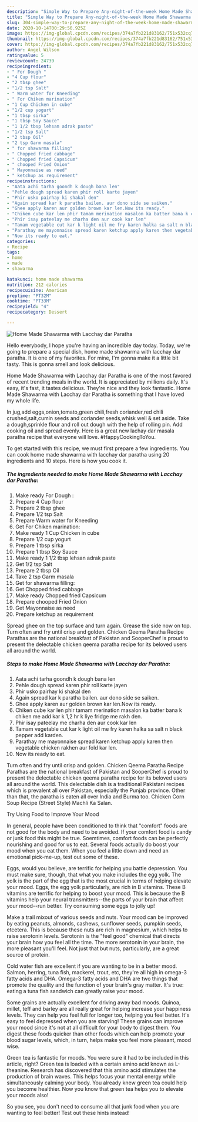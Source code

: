 ```yaml
---
description: "Simple Way to Prepare Any-night-of-the-week Home Made Shawarma with Lacchay dar Paratha"
title: "Simple Way to Prepare Any-night-of-the-week Home Made Shawarma with Lacchay dar Paratha"
slug: 304-simple-way-to-prepare-any-night-of-the-week-home-made-shawarma-with-lacchay-dar-paratha
date: 2020-10-14T00:29:50.925Z
image: https://img-global.cpcdn.com/recipes/374a7fb221d83162/751x532cq70/home-made-shawarma-with-lacchay-dar-paratha-recipe-main-photo.jpg
thumbnail: https://img-global.cpcdn.com/recipes/374a7fb221d83162/751x532cq70/home-made-shawarma-with-lacchay-dar-paratha-recipe-main-photo.jpg
cover: https://img-global.cpcdn.com/recipes/374a7fb221d83162/751x532cq70/home-made-shawarma-with-lacchay-dar-paratha-recipe-main-photo.jpg
author: Angel Wilson
ratingvalue: 5
reviewcount: 24739
recipeingredient:
- " For Dough "
- "4 Cup flour"
- "2 tbsp ghee"
- "1/2 tsp Salt"
- " Warm water for Kneeding"
- " For Chiken marination"
- "1 Cup Chicken in cube"
- "1/2 cup yogurt"
- "1 tbsp sirka"
- "1 tbsp Soy Sauce"
- "1 1/2 tbsp lehsan adrak paste"
- "1/2 tsp Salt"
- "2 tbsp Oil"
- "2 tsp Garm masala"
- " for shawarma filling"
- " Chopped fried cabbage"
- " Chopped fried Capsicum"
- " chooped Fried Onion"
- " Mayonnaise as need"
- " ketchup as requirement"
recipeinstructions:
- "Aata achi tarha goondh k dough bana len"
- "Pehle dough spread karen phir roll karte jayen"
- "Phir usko pairhay ki shakal den"
- "Again spread kar k paratha bailen. aur dono side se saiken."
- "Ghee apply karen aur golden brown kar len.Now its ready."
- "Chiken cube kar len phir tamam merination masalon ka batter bana k chiken me add kar k 1,2 hr k liye fridge me rakh den."
- "Phir isay pateelay me charha den aur cook kar len"
- "Tamam vegetable cut kar k light oil me fry karen halka sa salt n black pepper add karden."
- "Parathay me mayonnaise spread karen ketchup apply karen then vegetable chicken rakhen aur fold kar len."
- "Now its ready to eat."
categories:
- Recipe
tags:
- home
- made
- shawarma

katakunci: home made shawarma 
nutrition: 212 calories
recipecuisine: American
preptime: "PT32M"
cooktime: "PT33M"
recipeyield: "4"
recipecategory: Dessert

---
```



![Home Made Shawarma with Lacchay dar Paratha](https://img-global.cpcdn.com/recipes/374a7fb221d83162/751x532cq70/home-made-shawarma-with-lacchay-dar-paratha-recipe-main-photo.jpg)

Hello everybody, I hope you're having an incredible day today. Today, we're going to prepare a special dish, home made shawarma with lacchay dar paratha. It is one of my favorites. For mine, I'm gonna make it a little bit tasty. This is gonna smell and look delicious.

Home Made Shawarma with Lacchay dar Paratha is one of the most favored of recent trending meals in the world. It is appreciated by millions daily. It's easy, it's fast, it tastes delicious. They're nice and they look fantastic. Home Made Shawarma with Lacchay dar Paratha is something that I have loved my whole life.

In jug,add eggs,onion,tomato,green chili,fresh coriander,red chili crushed,salt,cumin seeds and coriander seeds,whisk well &amp; set aside. Take a dough,sprinkle flour and roll out dough with the help of rolling pin. Add cooking oil and spread evenly. Here is a great new lachay dar masala paratha recipe that everyone will love. #HappyCookingToYou.


To get started with this recipe, we must first prepare a few ingredients. You can cook home made shawarma with lacchay dar paratha using 20 ingredients and 10 steps. Here is how you cook it.

<!--inarticleads1-->

##### The ingredients needed to make Home Made Shawarma with Lacchay dar Paratha:

1. Make ready  For Dough :
1. Prepare 4 Cup flour
1. Prepare 2 tbsp ghee
1. Prepare 1/2 tsp Salt
1. Prepare  Warm water for Kneeding
1. Get  For Chiken marination:
1. Make ready 1 Cup Chicken in cube
1. Prepare 1/2 cup yogurt
1. Prepare 1 tbsp sirka
1. Prepare 1 tbsp Soy Sauce
1. Make ready 1 1/2 tbsp lehsan adrak paste
1. Get 1/2 tsp Salt
1. Prepare 2 tbsp Oil
1. Take 2 tsp Garm masala
1. Get  for shawarma filling:
1. Get  Chopped fried cabbage
1. Make ready  Chopped fried Capsicum
1. Prepare  chooped Fried Onion
1. Get  Mayonnaise as need
1. Prepare  ketchup as requirement


Spread ghee on the top surface and turn again. Grease the side now on top. Turn often and fry until crisp and golden. Chicken Qeema Paratha Recipe Parathas are the national breakfast of Pakistan and SooperChef is proud to present the delectable chicken qeema paratha recipe for its beloved users all around the world. 

<!--inarticleads2-->

##### Steps to make Home Made Shawarma with Lacchay dar Paratha:

1. Aata achi tarha goondh k dough bana len
1. Pehle dough spread karen phir roll karte jayen
1. Phir usko pairhay ki shakal den
1. Again spread kar k paratha bailen. aur dono side se saiken.
1. Ghee apply karen aur golden brown kar len.Now its ready.
1. Chiken cube kar len phir tamam merination masalon ka batter bana k chiken me add kar k 1,2 hr k liye fridge me rakh den.
1. Phir isay pateelay me charha den aur cook kar len
1. Tamam vegetable cut kar k light oil me fry karen halka sa salt n black pepper add karden.
1. Parathay me mayonnaise spread karen ketchup apply karen then vegetable chicken rakhen aur fold kar len.
1. Now its ready to eat.


Turn often and fry until crisp and golden. Chicken Qeema Paratha Recipe Parathas are the national breakfast of Pakistan and SooperChef is proud to present the delectable chicken qeema paratha recipe for its beloved users all around the world. This delectable dish is a traditional Pakistani recipes which is prevalent all over Pakistan, especially the Punjab province. Other than that, the paratha is eaten all over India and Burma too. Chicken Corn Soup Recipe (Street Style) Machli Ka Salan. 

Try Using Food to Improve Your Mood


In general, people have been conditioned to think that "comfort" foods are not good for the body and need to be avoided. If your comfort food is candy or junk food this might be true. Soemtimes, comfort foods can be perfectly nourishing and good for us to eat. Several foods actually do boost your mood when you eat them. When you feel a little down and need an emotional pick-me-up, test out some of these.

Eggs, would you believe, are terrific for helping you battle depression. You must make sure, though, that what you make includes the egg yolk. The yolk is the part of the egg that is the most crucial in terms of helping elevate your mood. Eggs, the egg yolk particularly, are rich in B vitamins. These B vitamins are terrific for helping to boost your mood. This is because the B vitamins help your neural transmitters--the parts of your brain that affect your mood--run better. Try consuming some eggs to jolly up!

Make a trail mixout of various seeds and nuts. Your mood can be improved by eating peanuts, almonds, cashews, sunflower seeds, pumpkin seeds, etcetera. This is because these nuts are rich in magnesium, which helps to raise serotonin levels. Serotonin is the "feel good" chemical that directs your brain how you feel all the time. The more serotonin in your brain, the more pleasant you'll feel. Not just that but nuts, particularly, are a great source of protein.

Cold water fish are excellent if you are wanting to be in a better mood. Salmon, herring, tuna fish, mackerel, trout, etc, they're all high in omega-3 fatty acids and DHA. Omega-3 fatty acids and DHA are two things that promote the quality and the function of your brain's gray matter. It's true: eating a tuna fish sandwich can greatly raise your mood. 

Some grains are actually excellent for driving away bad moods. Quinoa, millet, teff and barley are all really great for helping increase your happiness levels. They can help you feel full for longer too, helping you feel better. It's easy to feel depressed when you are starving! These grains can improve your mood since it's not at all difficult for your body to digest them. You digest these foods quicker than other foods which can help promote your blood sugar levels, which, in turn, helps make you feel more pleasant, mood wise.

Green tea is fantastic for moods. You were sure it had to be included in this article, right? Green tea is loaded with a certain amino acid known as L-theanine. Research has discovered that this amino acid stimulates the production of brain waves. This helps focus your mental energy while simultaneously calming your body. You already knew green tea could help you become healthier. Now you know that green tea helps you to elevate your moods also!

So you see, you don't need to consume all that junk food when you are wanting to feel better! Test out  these hints  instead!

